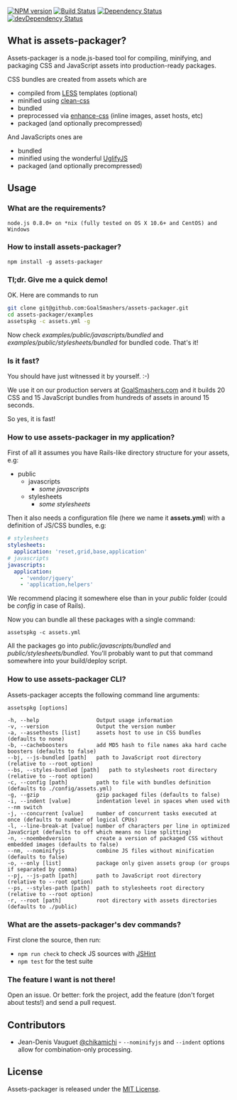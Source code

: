 [![NPM version](https://badge.fury.io/js/assets-packager.png)](https://badge.fury.io/js/assets-packager)
[![Build Status](https://secure.travis-ci.org/GoalSmashers/assets-packager.png)](https://travis-ci.org/GoalSmashers/assets-packager)
[![Dependency Status](https://david-dm.org/GoalSmashers/assets-packager.png?theme=shields.io)](https://david-dm.org/GoalSmashers/assets-packager)
[![devDependency Status](https://david-dm.org/GoalSmashers/assets-packager/dev-status.png?theme=shields.io)](https://david-dm.org/GoalSmashers/assets-packager#info=devDependencies)

## What is assets-packager?

Assets-packager is a node.js-based tool for compiling, minifying, and packaging
CSS and JavaScript assets into production-ready packages.

CSS bundles are created from assets which are

* compiled from [LESS](https://github.com/less/less.js) templates (optional)
* minified using [clean-css](https://github.com/GoalSmashers/clean-css)
* bundled
* preprocessed via [enhance-css](https://github.com/GoalSmashers/enhance-css)
  (inline images, asset hosts, etc)
* packaged (and optionally precompressed)

And JavaScripts ones are

* bundled
* minified using the wonderful [UglifyJS](https://github.com/mishoo/UglifyJS)
* packaged (and optionally precompressed)


## Usage

### What are the requirements?

```
node.js 0.8.0+ on *nix (fully tested on OS X 10.6+ and CentOS) and Windows
```

### How to install assets-packager?

```
npm install -g assets-packager
```

### Tl;dr. Give me a quick demo!

OK. Here are commands to run

```bash
git clone git@github.com:GoalSmashers/assets-packager.git
cd assets-packager/examples
assetspkg -c assets.yml -g
```

Now check _examples/public/javascripts/bundled_ and _examples/public/stylesheets/bundled_ for bundled code.
That's it!

### Is it fast?

You should have just witnessed it by yourself. :-)

We use it on our production servers at [GoalSmashers.com](http://goalsmashers.com)
and it builds 20 CSS and 15 JavaScript bundles from hundreds of assets in around 15 seconds.

So yes, it is fast!

### How to use assets-packager in my application?

First of all it assumes you have Rails-like directory structure for your assets, e.g:

- public
    - javascripts
        - _some javascripts_
    - stylesheets
        - _some stylesheets_

Then it also needs a configuration file (here we name it **assets.yml**)
with a definition of JS/CSS bundles, e.g:

```yml
# stylesheets
stylesheets:
  application: 'reset,grid,base,application'
# javascripts
javascripts:
  application:
    - 'vendor/jquery'
    - 'application,helpers'
```

We recommend placing it somewhere else than in your _public_ folder (could be _config_ in case of Rails).

Now you can bundle all these packages with a single command:

```
assetspkg -c assets.yml
```

All the packages go into _public/javascripts/bundled_ and _public/stylesheets/bundled_.
You'll probably want to put that command somewhere into your build/deploy script.

### How to use assets-packager CLI?

Assets-packager accepts the following command line arguments:

```
assetspkg [options]

-h, --help                  Output usage information
-v, --version               Output the version number
-a, --assethosts [list]     assets host to use in CSS bundles (defaults to none)
-b, --cacheboosters         add MD5 hash to file names aka hard cache boosters (defaults to false)
--bj, --js-bundled [path]   path to JavaScript root directory (relative to --root option)
--bs, --styles-bundled [path]   path to stylesheets root directory (relative to --root option)
-c, --config [path]         path to file with bundles definition (defaults to ./config/assets.yml)
-g, --gzip                  gzip packaged files (defaults to false)
-i, --indent [value]        indentation level in spaces when used with --nm switch
-j, --concurrent [value]    number of concurrent tasks executed at once (defaults to number of logical CPUs)
-l, --line-break-at [value] number of characters per line in optimized JavaScript (defaults to off which means no line splitting)
-n, --noembedversion        create a version of packaged CSS without embedded images (defaults to false)
--nm, --nominifyjs          combine JS files without minification (defaults to false)
-o, --only [list]           package only given assets group (or groups if separated by comma)
--pj, --js-path [path]      path to JavaScript root directory (relative to --root option)
--ps, --styles-path [path]  path to stylesheets root directory (relative to --root option)
-r, --root [path]           root directory with assets directories (defaults to ./public)
```

### What are the assets-packager's dev commands?

First clone the source, then run:

* `npm run check` to check JS sources with [JSHint](https://github.com/jshint/jshint/)
* `npm test` for the test suite

### The feature I want is not there!

Open an issue. Or better: fork the project, add the feature
(don't forget about tests!) and send a pull request.


## Contributors

* Jean-Denis Vauguet [@chikamichi](https://github.com/chikamichi) - `--nominifyjs` and `--indent` options allow for combination-only processing.


## License

Assets-packager is released under the [MIT License](https://github.com/GoalSmashers/assets-packager/blob/master/LICENSE).
